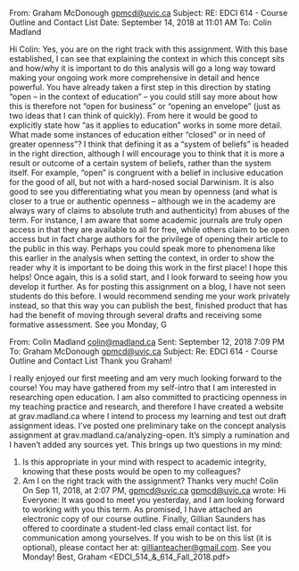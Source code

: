 From: Graham McDonough gpmcd@uvic.ca
Subject: RE: EDCI 614 - Course Outline and Contact List
Date: September 14, 2018 at 11:01 AM
To: Colin Madland

 Hi Colin:
Yes, you are on the right track with this assignment. With this base established, I can see that explaining the context in which this concept sits and how/why it is important to do this analysis will go a long way toward making your ongoing work more comprehensive in detail and hence powerful. You have already taken a first step in this direction by stating “open – in the context of education” – you could still say more about how this is therefore not “open for business” or “opening an envelope” (just as two ideas that I can think of quickly).
From here it would be good to explicitly state how “as it applies to education” works in some more detail. What made some instances of education either “closed” or in need of greater openness”?
I think that defining it as a “system of beliefs” is headed in the right direction, although I will encourage you to think that it is more a result or outcome of a certain system of beliefs, rather than the system itself. For example, “open” is congruent with a belief in inclusive education for the good of all, but not with a hard-nosed social Darwinism.
It is also good to see you differentiating what you mean by openness (and what is closer to a true or authentic openness – although we in the academy are always wary of claims to absolute truth and authenticity) from abuses of the term. For instance, I am aware that some academic journals are truly open access in that they are available to all for free, while others claim to be open access but in fact charge authors for the privilege of opening their article to the public in this way. Perhaps you could speak more to phenomena like this earlier in the analysis when setting the context, in order to show the reader why it is important to be doing this work in the first place!
I hope this helps! Once again, this is a solid start, and I look forward to seeing how you develop it further.
As for posting this assignment on a blog, I have not seen students do this before. I would recommend sending me your work privately instead, so that this way you can publish the best, finished product that has had the benefit of moving through several drafts and receiving some formative assessment.
See you Monday, G



From: Colin Madland <colin@madland.ca>
Sent: September 12, 2018 7:09 PM
To: Graham McDonough <gpmcd@uvic.ca>
Subject: Re: EDCI 614 - Course Outline and Contact List
Thank you Graham!

I really enjoyed our first meeting and am very much looking forward to the course!
You may have gathered from my self-intro that I am interested in researching open education. I am also committed to practicing openness in my teaching practice and research, and therefore I have created a website at grav.madland.ca where I intend to process my learning and test out draft assignment ideas.
I’ve posted one preliminary take on the concept analysis assignment at grav.madland.ca/analyzing-open. It’s simply a rumination and I haven’t added any sources yet.
This brings up two questions in my mind:
1. Is this appropriate in your mind with respect to academic integrity, knowing that these posts would be open to my colleagues?
2. Am I on the right track with the assignment?
Thanks very much! Colin
On Sep 11, 2018, at 2:07 PM, <gpmcd@uvic.ca> <gpmcd@uvic.ca> wrote: Hi Everyone:
It was good to meet you yesterday, and I am looking forward to working with you this term.
As promised, I have attached an electronic copy of our course outline.
Finally, Gillian Saunders has offered to coordinate a student-led class email contact list. for communication among yourselves. If you wish to be on this list (it is optional), please contact her at: gillianteacher@gmail.com.
See you Monday!
Best, Graham
<EDCI_514_&_614_Fall_2018.pdf>
